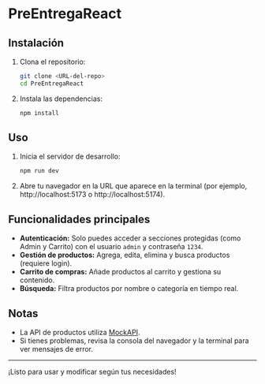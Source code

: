 # PreEntregaReact

## Instalación

1. Clona el repositorio:
   ```bash
   git clone <URL-del-repo>
   cd PreEntregaReact
   ```

2. Instala las dependencias:
   ```bash
   npm install
   ```

## Uso

1. Inicia el servidor de desarrollo:
   ```bash
   npm run dev
   ```

2. Abre tu navegador en la URL que aparece en la terminal (por ejemplo, http://localhost:5173 o http://localhost:5174).

## Funcionalidades principales

- **Autenticación:** Solo puedes acceder a secciones protegidas (como Admin y Carrito) con el usuario `admin` y contraseña `1234`.
- **Gestión de productos:** Agrega, edita, elimina y busca productos (requiere login).
- **Carrito de compras:** Añade productos al carrito y gestiona su contenido.
- **Búsqueda:** Filtra productos por nombre o categoría en tiempo real.

## Notas
- La API de productos utiliza [MockAPI](https://mockapi.io/).
- Si tienes problemas, revisa la consola del navegador y la terminal para ver mensajes de error.

---
¡Listo para usar y modificar según tus necesidades!
